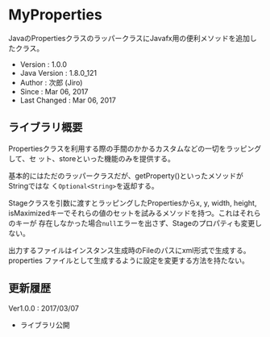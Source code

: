 MyProperties
================================================================================

JavaのPropertiesクラスのラッパークラスにJavafx用の便利メソッドを追加したクラス。

- Version      : 1.0.0
- Java Version : 1.8.0_121
- Author       : 次郎 (Jiro)
- Since        : Mar 06, 2017
- Last Changed : Mar 06, 2017

ライブラリ概要
--------------------------------------------------------------------------------

Propertiesクラスを利用する際の手間のかかるカスタムなどの一切をラッピングして、セ
ット、storeといった機能のみを提供する。

基本的にはただのラッパークラスだが、getProperty()といったメソッドがStringではな
く`Optional<String>`を返却する。

Stageクラスを引数に渡すとラッピングしたPropertiesからx, y, width, height,
isMaximizedキーでそれらの値のセットを試みるメソッドを持つ。これはそれらのキーが
存在しなかった場合`null`エラーを出さず、Stageのプロパティも変更しない。

出力するファイルはインスタンス生成時のFileのパスにxml形式で生成する。properties
ファイルとして生成するように設定を変更する方法を持たない。

更新履歴
--------------------------------------------------------------------------------

Ver1.0.0 : 2017/03/07
- ライブラリ公開
